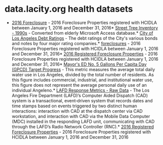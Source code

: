 # data.lacity.org health datasets
* [2016 Foreclosure](https://data.lacity.org/d/mu6u-ia9e) - 2016 Foreclosure Properties registered with HCIDLA between January 1, 2016 and December 31, 2016* [Street Tree Inventory - 1990s](https://data.lacity.org/d/vt5t-mscf) - Converted from elderly Microsoft Access database.* [City of Los Angeles Debt Ratings](https://data.lacity.org/d/xexk-jm8j) - The debt ratings of the City's various bonds and notes by four major rating companies.* [foreclosures](https://data.lacity.org/d/mxht-xhbn) - 2016 Foreclosure Properties registered with HCIDLA between January 1, 2016 and December 31, 2016* [2016 Registered Foreclosure Properties](https://data.lacity.org/d/hbin-6gap) - 2016 Foreclosure Properties registered with HCIDLA between January 1, 2016 and December 31, 2016* [Mayor's ED No. 5 Gallons Per Capita Day (GPCD) Target Progress](https://data.lacity.org/d/qswy-dje8) - This metric measures the average total daily water use in Los Angeles, divided by the total number of residents. As this figure includes commercial, industrial, and institutional water use, this figure does not represent the average personal daily use of an individual Angeleno.* [LAFD Response Metrics - Raw Data](https://data.lacity.org/d/n44u-wxe4) - The Los Angeles Fire Department (LAFD)’s Computer Aided Dispatch (CAD) system is a transactional, event‐driven system that records dates and time stamps based on events triggered by two distinct human interactions: interaction with CAD at the dispatch center via CAD workstation, and interaction with CAD via the Mobile Data Computer (MDC) installed in the responding LAFD unit, communicating with CAD through the LAFD’s Radio Network Controller (RNC).* [2016 Registered Foreclosure Properties](https://data.lacity.org/d/4sbs-dcfn) - 2016 Foreclosure Properties registered with HCIDLA between January 1, 2016 and December 31, 2016